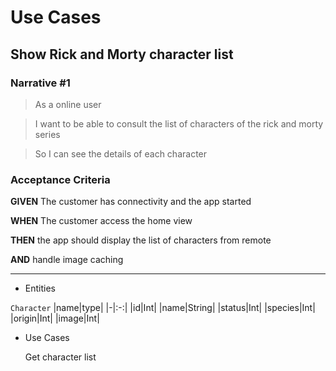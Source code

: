 # Use Cases

## Show Rick and Morty character list

### Narrative #1 
>As a online user 

>I want to be able to consult the list of characters of the rick and morty series

>So I can see the details of each character


### Acceptance Criteria

**GIVEN** The customer has connectivity and the app started

**WHEN** The customer access the home view

**THEN** the app should display the list of characters from remote

**AND** handle image caching

___________

* Entities

`Character`
|name|type|
|-|:-:|
|id|Int|
|name|String|
|status|Int|
|species|Int|
|origin|Int|
|image|Int|

* Use Cases

  Get character list
      

    
